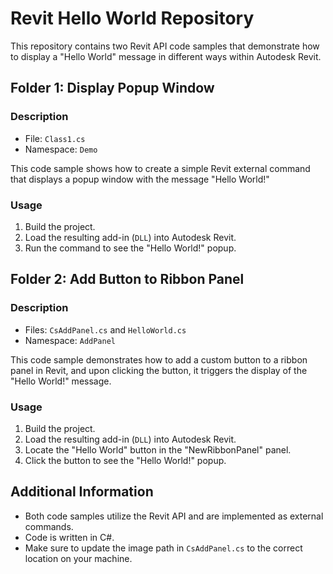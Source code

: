 # Revit Hello World Repository

This repository contains two Revit API code samples that demonstrate how to display a "Hello World" message in different ways within Autodesk Revit.

## Folder 1: Display Popup Window

### Description
- File: `Class1.cs`
- Namespace: `Demo`

This code sample shows how to create a simple Revit external command that displays a popup window with the message "Hello World!"

### Usage
1. Build the project.
2. Load the resulting add-in (`DLL`) into Autodesk Revit.
3. Run the command to see the "Hello World!" popup.

## Folder 2: Add Button to Ribbon Panel

### Description
- Files: `CsAddPanel.cs` and `HelloWorld.cs`
- Namespace: `AddPanel`

This code sample demonstrates how to add a custom button to a ribbon panel in Revit, and upon clicking the button, it triggers the display of the "Hello World!" message.

### Usage
1. Build the project.
2. Load the resulting add-in (`DLL`) into Autodesk Revit.
3. Locate the "Hello World" button in the "NewRibbonPanel" panel.
4. Click the button to see the "Hello World!" popup.

## Additional Information

- Both code samples utilize the Revit API and are implemented as external commands.
- Code is written in C#.
- Make sure to update the image path in `CsAddPanel.cs` to the correct location on your machine.

